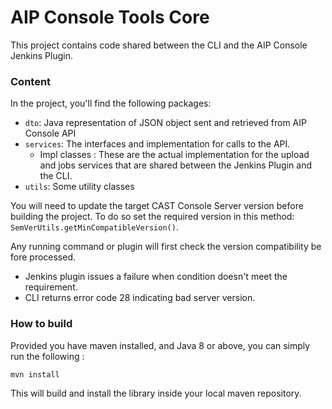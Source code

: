 # AIP Console Tools Core

This project contains code shared between the CLI and the AIP Console Jenkins Plugin.

### Content

In the project, you'll find the following packages:

* `dto`: Java representation of JSON object sent and retrieved from AIP Console API
* `services`: The interfaces and implementation for calls to the API.
  * Impl classes : These are the actual implementation for the upload and jobs services that are shared between the
    Jenkins Plugin and the CLI.
* `utils`: Some utility classes

You will need to update the target CAST Console Server version before building the project.
To do so set the required version in this method:
`SemVerUtils.getMinCompatibleVersion()`.

Any running command or plugin will first check the version compatibility be fore processed.

* Jenkins plugin issues a failure when condition doesn't meet the requirement.
* CLI returns error code 28 indicating bad server version.

### How to build

Provided you have maven installed, and Java 8 or above, you can simply run the following :

```bash
mvn install
```

This will build and install the library inside your local maven repository.